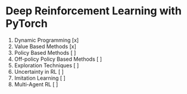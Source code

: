 # Deep Reinforcement Learning with PyTorch

1. Dynamic Programming [x]
2. Value Based Methods [x]
3. Policy Based Methods [ ]
4. Off-policy Policy Based Methods [ ]
5. Exploration Techniques [ ]
6. Uncertainty in RL [ ]
7. Imitation Learning [ ]
8. Multi-Agent RL [ ]